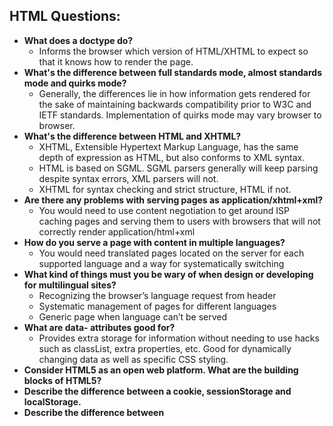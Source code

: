 ## HTML Questions:
- **What does a doctype do?**
  - Informs the browser which version of HTML/XHTML to expect so that it knows how to render the page.
- **What's the difference between full standards mode, almost standards mode and quirks mode?**
  - Generally, the differences lie in how information gets rendered for the sake of maintaining backwards compatibility prior to W3C and IETF standards.  Implementation of quirks mode may vary browser to browser.
- **What's the difference between HTML and XHTML?**
  - XHTML, Extensible Hypertext Markup Language, has the same depth of expression as HTML, but also conforms to XML syntax.
  - HTML is based on SGML.  SGML parsers generally will keep parsing despite syntax errors, XML parsers will not.
  - XHTML for syntax checking and strict structure, HTML if not.
- **Are there any problems with serving pages as application/xhtml+xml?**
  - You would need to use content negotiation to get around ISP caching pages and serving them to users with browsers that will not correctly render application/html+xml
- **How do you serve a page with content in multiple languages?**
  - You would need translated pages located on the server for each supported language and a way for systematically switching
- **What kind of things must you be wary of when design or developing for multilingual sites?**
  - Recognizing the browser’s language request from header
  - Systematic management of pages for different languages
  - Generic page when language can’t be served
- **What are data- attributes good for?**
  - Provides extra storage for information without needing to use hacks such as classList, extra properties, etc. Good for dynamically changing data as well as specific CSS styling.
- **Consider HTML5 as an open web platform. What are the building blocks of HTML5?**
- **Describe the difference between a cookie, sessionStorage and localStorage.**
- **Describe the difference between <script>, <script async> and <script defer>.**
- **Why is it generally a good idea to position CSS <link>s between <head></head> and JS <script>s just before</body>? Do you know any exceptions?**
- **What is progressive rendering?**
- **Have you used different HTML templating languages before?**
